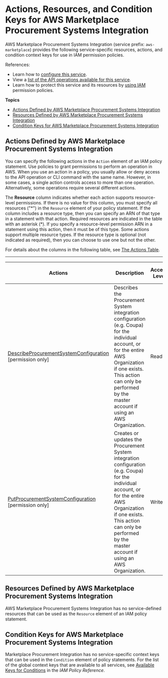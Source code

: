 # Actions, Resources, and Condition Keys for AWS Marketplace Procurement Systems Integration<a name="list_awsmarketplaceprocurementsystemsintegration"></a>

AWS Marketplace Procurement Systems Integration \(service prefix: `aws-marketplace`\) provides the following service\-specific resources, actions, and condition context keys for use in IAM permission policies\.

References:
+ Learn how to [configure this service](https://docs.aws.amazon.com/marketplace/latest/buyerguide/)\.
+ View a [list of the API operations available for this service](https://docs.aws.amazon.com/marketplace/latest/buyerguide/)\.
+ Learn how to protect this service and its resources by [using IAM](https://docs.aws.amazon.com/marketplace/latest/buyerguide/procurement-systems-integration.html) permission policies\.

**Topics**
+ [Actions Defined by AWS Marketplace Procurement Systems Integration](#awsmarketplaceprocurementsystemsintegration-actions-as-permissions)
+ [Resources Defined by AWS Marketplace Procurement Systems Integration](#awsmarketplaceprocurementsystemsintegration-resources-for-iam-policies)
+ [Condition Keys for AWS Marketplace Procurement Systems Integration](#awsmarketplaceprocurementsystemsintegration-policy-keys)

## Actions Defined by AWS Marketplace Procurement Systems Integration<a name="awsmarketplaceprocurementsystemsintegration-actions-as-permissions"></a>

You can specify the following actions in the `Action` element of an IAM policy statement\. Use policies to grant permissions to perform an operation in AWS\. When you use an action in a policy, you usually allow or deny access to the API operation or CLI command with the same name\. However, in some cases, a single action controls access to more than one operation\. Alternatively, some operations require several different actions\.

The **Resource** column indicates whether each action supports resource\-level permissions\. If there is no value for this column, you must specify all resources \("\*"\) in the `Resource` element of your policy statement\. If the column includes a resource type, then you can specify an ARN of that type in a statement with that action\. Required resources are indicated in the table with an asterisk \(\*\)\. If you specify a resource\-level permission ARN in a statement using this action, then it must be of this type\. Some actions support multiple resource types\. If the resource type is optional \(not indicated as required\), then you can choose to use one but not the other\.

For details about the columns in the following table, see [The Actions Table](reference_policies_actions-resources-contextkeys.md#actions_table)\.


****  

| Actions | Description | Access Level | Resource Types \(\*required\) | Condition Keys | Dependent Actions | 
| --- | --- | --- | --- | --- | --- | 
|   [ DescribeProcurementSystemConfiguration ](https://docs.aws.amazon.com/marketplace/latest/buyerguide/procurement-systems-integration.html) \[permission only\] | Describes the Procurement System integration configuration \(e\.g\. Coupa\) for the individual account, or for the entire AWS Organization if one exists\. This action can only be performed by the master account if using an AWS Organization\. | Read |  |  |  | 
|   [ PutProcurementSystemConfiguration ](https://docs.aws.amazon.com/marketplace/latest/buyerguide/procurement-systems-integration.html) \[permission only\] | Creates or updates the Procurement System integration configuration \(e\.g\. Coupa\) for the individual account, or for the entire AWS Organization if one exists\. This action can only be performed by the master account if using an AWS Organization\. | Write |  |  |  | 

## Resources Defined by AWS Marketplace Procurement Systems Integration<a name="awsmarketplaceprocurementsystemsintegration-resources-for-iam-policies"></a>

AWS Marketplace Procurement Systems Integration has no service\-defined resources that can be used as the `Resource` element of an IAM policy statement\.

## Condition Keys for AWS Marketplace Procurement Systems Integration<a name="awsmarketplaceprocurementsystemsintegration-policy-keys"></a>

Marketplace Procurement Integration has no service\-specific context keys that can be used in the `Condition` element of policy statements\. For the list of the global context keys that are available to all services, see [Available Keys for Conditions](reference_policies_condition-keys.html#AvailableKeys) in the *IAM Policy Reference*\.